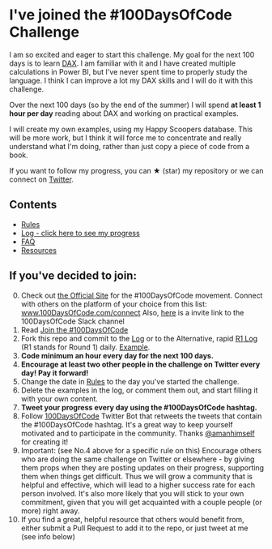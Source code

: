 # I've joined the #100DaysOfCode Challenge

I am so excited and eager to start this challenge. My goal for the next 100 days is to learn [DAX](https://docs.microsoft.com/en-us/dax/).
 I am familiar with it and I have created multiple calculations in Power BI, but I've never spent time to properly study the language. I think I can improve a lot my DAX skills and I will do it with this challenge. 
 
 Over the next 100 days (so by the end of the summer) I will spend **at least 1 hour per day** reading about DAX and working on practical examples. 

I will create my own examples, using my Happy Scoopers database. This will be more work, but I think it will force me to concentrate and really understand what I'm doing, rather than just copy a piece of code from a book.

If you want to follow my progress, you can &#9733; (star) my repository or we can connect on [Twitter](https://twitter.com/ana_voicu).

## Contents

* [Rules](rules.md)
* [Log - click here to see my progress](log.md)
* [FAQ](FAQ.md)
* [Resources](resources.md)



## If you've decided to join:

0.  Check out [the Official Site](http://100daysofcode.com/) for the #100DaysOfCode movement. Connect with others on the platform of your choice from this list: www.100DaysOfCode.com/connect
    Also, [here](https://join.slack.com/t/100xcode/shared_invite/zt-eivg7x1x-wgNPDh7ug_u4GcUwZNT8Zg) is a invite link to the 100DaysOfCode Slack channel
1.  Read [Join the #100DaysOfCode](https://medium.freecodecamp.com/join-the-100daysofcode-556ddb4579e4)
2.  Fork this repo and commit to the [Log](log.md) or to the Alternative, rapid [R1 Log](r1-log.md) (R1 stands for Round 1) daily. [Example](https://github.com/Kallaway/100-days-kallaway-log).
3.  **Code minimum an hour every day for the next 100 days.**
4.  **Encourage at least two other people in the challenge on Twitter every day! Pay it forward!**
5.  Change the date in [Rules](rules.md) to the day you've started the challenge.
6.  Delete the examples in the log, or comment them out, and start filling it with your own content.
7.  **Tweet your progress every day using the #100DaysOfCode hashtag.**
8.  Follow [100DaysOfCode](https://twitter.com/_100DaysOfCode) Twitter Bot that retweets the tweets that contain the #100DaysOfCode hashtag. It's a great way to keep yourself motivated and to participate in the community. Thanks [@amanhimself](https://twitter.com/amanhimself) for creating it!
9.  Important: (see No.4 above for a specific rule on this) Encourage others who are doing the same challenge on Twitter or elsewhere - by giving them props when they are posting updates on their progress, supporting them when things get difficult. Thus we will grow a community that is helpful and effective, which will lead to a higher success rate for each person involved. It's also more likely that you will stick to your own commitment, given that you will get acquainted with a couple people (or more) right away.
10.  If you find a great, helpful resource that others would benefit from, either submit a Pull Request to add it to the repo, or just tweet at me (see info below)
